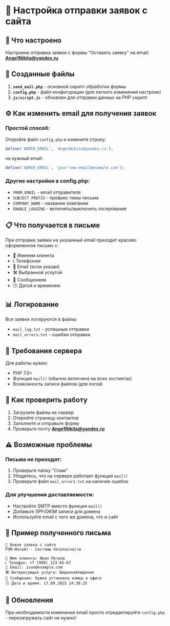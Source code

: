 # 📧 Настройка отправки заявок с сайта

## 🎯 Что настроено

Настроена отправка заявок с формы "Оставить заявку" на email: **Ange1Nikita@yandex.ru**

## 📁 Созданные файлы

1. **`send_mail.php`** - основной скрипт обработки формы
2. **`config.php`** - файл конфигурации (для легкого изменения настроек)
3. **`js/script.js`** - обновлен для отправки данных на PHP скрипт

## ⚙️ Как изменить email для получения заявок

### Простой способ:
Откройте файл `config.php` и измените строку:
```php
define('ADMIN_EMAIL', 'Ange1Nikita@yandex.ru');
```
на нужный email:
```php
define('ADMIN_EMAIL', 'your-new-email@example.com');
```

### Другие настройки в config.php:
- `FROM_EMAIL` - email отправителя
- `SUBJECT_PREFIX` - префикс темы письма
- `COMPANY_NAME` - название компании
- `ENABLE_LOGGING` - включить/выключить логирование

## 📋 Что получается в письме

При отправке заявки на указанный email приходит красиво оформленное письмо с:
- 👤 Именем клиента
- 📞 Телефоном
- 📧 Email (если указан)
- 🛠️ Выбранной услугой
- 💬 Сообщением
- 🕒 Датой и временем

## 📊 Логирование

Все заявки логируются в файлы:
- `mail_log.txt` - успешные отправки
- `mail_errors.txt` - ошибки отправки

## 🔧 Требования сервера

Для работы нужен:
- PHP 7.0+
- Функция `mail()` (обычно включена на всех хостингах)
- Возможность записи файлов (для логов)

## 🚀 Как проверить работу

1. Загрузите файлы на сервер
2. Откройте страницу контактов
3. Заполните и отправьте форму
4. Проверьте почту **Ange1Nikita@yandex.ru**

## ⚠️ Возможные проблемы

### Письма не приходят:
1. Проверьте папку "Спам"
2. Убедитесь, что на сервере работает функция `mail()`
3. Проверьте файл `mail_errors.txt` на наличие ошибок

### Для улучшения доставляемости:
- Настройте SMTP вместо функции `mail()`
- Добавьте SPF/DKIM записи для домена
- Используйте email с того же домена, что и сайт

## 📝 Пример полученного письма

```
🔔 Новая заявка с сайта
РЭМ-Инсайт - Системы безопасности

👤 Имя клиента: Иван Петров
📞 Телефон: +7 (999) 123-45-67
📧 Email: ivan@example.com
🛠️ Интересующая услуга: Видеонаблюдение
💬 Сообщение: Нужна установка камер в офисе
🕒 Дата и время: 17.09.2025 14:30:25
```

## 🔄 Обновления

При необходимости изменения email просто отредактируйте `config.php` - перезагружать сайт не нужно!
